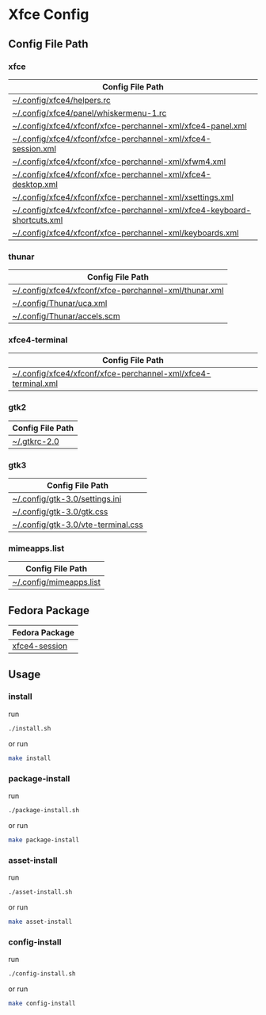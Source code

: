

# Xfce Config




## Config File Path


### xfce

| Config File Path |
| --- |
| [~/.config/xfce4/helpers.rc](./asset/overlay/etc/skel/.config/xfce4/helpers.rc) |
| [~/.config/xfce4/panel/whiskermenu-1.rc](./asset/overlay/etc/skel/.config/xfce4/panel/whiskermenu-1.rc) |
| [~/.config/xfce4/xfconf/xfce-perchannel-xml/xfce4-panel.xml](./asset/overlay/etc/skel/.config/xfce4/xfconf/xfce-perchannel-xml/xfce4-panel.xml) |
| [~/.config/xfce4/xfconf/xfce-perchannel-xml/xfce4-session.xml](./asset/overlay/etc/skel/.config/xfce4/xfconf/xfce-perchannel-xml/xfce4-session.xml) |
| [~/.config/xfce4/xfconf/xfce-perchannel-xml/xfwm4.xml](./asset/overlay/etc/skel/.config/xfce4/xfconf/xfce-perchannel-xml/xfwm4.xml) |
| [~/.config/xfce4/xfconf/xfce-perchannel-xml/xfce4-desktop.xml](./asset/overlay/etc/skel/.config/xfce4/xfconf/xfce-perchannel-xml/xfce4-desktop.xml) |
| [~/.config/xfce4/xfconf/xfce-perchannel-xml/xsettings.xml](./asset/overlay/etc/skel/.config/xfce4/xfconf/xfce-perchannel-xml/xsettings.xml) |
| [~/.config/xfce4/xfconf/xfce-perchannel-xml/xfce4-keyboard-shortcuts.xml](./asset/overlay/etc/skel/.config/xfce4/xfconf/xfce-perchannel-xml/xfce4-keyboard-shortcuts.xml) |
| [~/.config/xfce4/xfconf/xfce-perchannel-xml/keyboards.xml](./asset/overlay/etc/skel/.config/xfce4/xfconf/xfce-perchannel-xml/keyboards.xml) |


### thunar

| Config File Path |
| --- |
| [~/.config/xfce4/xfconf/xfce-perchannel-xml/thunar.xml](./asset/overlay/etc/skel/.config/xfce4/xfconf/xfce-perchannel-xml/thunar.xml) |
| [~/.config/Thunar/uca.xml](./asset/overlay/etc/skel/.config/xfce4/xfconf/xfce-perchannel-xml/uca.xml) |
| [~/.config/Thunar/accels.scm](./asset/overlay/etc/skel/.config/xfce4/xfconf/xfce-perchannel-xml/accels.scm) |


### xfce4-terminal

| Config File Path |
| --- |
| [~/.config/xfce4/xfconf/xfce-perchannel-xml/xfce4-terminal.xml](./asset/overlay/etc/skel/.config/xfce4/xfconf/xfce-perchannel-xml/xfce4-terminal.xml) |


### gtk2

| Config File Path |
| --- |
| [~/.gtkrc-2.0](./asset/overlay/etc/skel/.gtkrc-2.0) |


### gtk3

| Config File Path |
| --- |
| [~/.config/gtk-3.0/settings.ini](./asset/overlay/etc/skel/.config/gtk-3.0/settings.ini) |
| [~/.config/gtk-3.0/gtk.css](./asset/overlay/etc/skel/.config/gtk-3.0/gtk.css) |
| [~/.config/gtk-3.0/vte-terminal.css](./asset/overlay/etc/skel/.config/gtk-3.0/vte-terminal.css) |


### mimeapps.list

| Config File Path |
| --- |
| [~/.config/mimeapps.list](./asset/overlay/etc/skel/.config/mimeapps.list) |




## Fedora Package

| Fedora Package |
| --- |
| [xfce4-session](https://packages.fedoraproject.org/pkgs/xfce4-session/xfce4-session/) |




## Usage


### install

run

``` sh
./install.sh
```

or run

``` sh
make install
```


### package-install

run

``` sh
./package-install.sh
```

or run

``` sh
make package-install
```


### asset-install

run

``` sh
./asset-install.sh
```

or run

``` sh
make asset-install
```


### config-install

run

``` sh
./config-install.sh
```

or run

``` sh
make config-install
```

